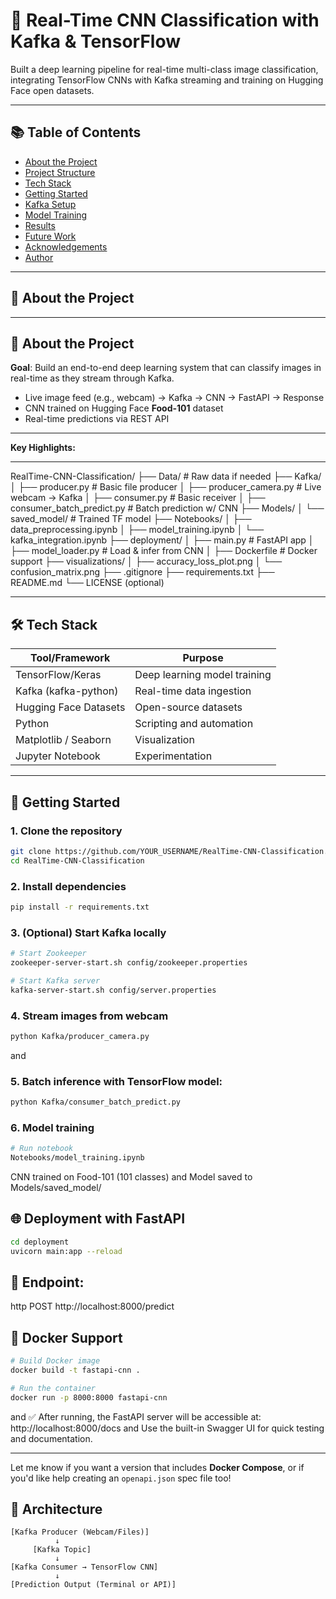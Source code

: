 # 🚀 Real-Time CNN Classification with Kafka & TensorFlow

Built a deep learning pipeline for real-time multi-class image classification, integrating TensorFlow CNNs with Kafka streaming and training on Hugging Face open datasets.

---

## 📚 Table of Contents
- [About the Project](#about-the-project)
- [Project Structure](#project-structure)
- [Tech Stack](#tech-stack)
- [Getting Started](#getting-started)
- [Kafka Setup](#kafka-setup)
- [Model Training](#model-training)
- [Results](#results)
- [Future Work](#future-work)
- [Acknowledgements](#acknowledgements)
- [Author](#author)

---

## 📖 About the Project

---

## 🧾 About the Project

**Goal**: Build an end-to-end deep learning system that can classify images in real-time as they stream through Kafka.

- Live image feed (e.g., webcam) → Kafka → CNN → FastAPI → Response
- CNN trained on Hugging Face **Food-101** dataset
- Real-time predictions via REST API

---

**Key Highlights:**

---
RealTime-CNN-Classification/
├── Data/                         # Raw data if needed
├── Kafka/
│   ├── producer.py              # Basic file producer
│   ├── producer_camera.py       # Live webcam → Kafka
│   ├── consumer.py              # Basic receiver
│   ├── consumer_batch_predict.py # Batch prediction w/ CNN
├── Models/
│   └── saved_model/             # Trained TF model
├── Notebooks/
│   ├── data_preprocessing.ipynb
│   ├── model_training.ipynb
│   └── kafka_integration.ipynb
├── deployment/
│   ├── main.py                  # FastAPI app
│   ├── model_loader.py          # Load & infer from CNN
│   ├── Dockerfile               # Docker support
├── visualizations/
│   ├── accuracy_loss_plot.png
│   └── confusion_matrix.png
├── .gitignore
├── requirements.txt
├── README.md
└── LICENSE (optional)

---

## 🛠️ Tech Stack

| Tool/Framework | Purpose |
|----------------|---------|
| TensorFlow/Keras | Deep learning model training |
| Kafka (kafka-python) | Real-time data ingestion |
| Hugging Face Datasets | Open-source datasets |
| Python | Scripting and automation |
| Matplotlib / Seaborn | Visualization |
| Jupyter Notebook | Experimentation |

---

## 🚀 Getting Started

### 1. Clone the repository
```bash
git clone https://github.com/YOUR_USERNAME/RealTime-CNN-Classification.git
cd RealTime-CNN-Classification
```

### 2. Install dependencies
```bash
pip install -r requirements.txt
```

### 3. (Optional) Start Kafka locally
```bash
# Start Zookeeper
zookeeper-server-start.sh config/zookeeper.properties

# Start Kafka server
kafka-server-start.sh config/server.properties

```
### 4. Stream images from webcam
```bash
python Kafka/producer_camera.py
```
and

### 5. Batch inference with TensorFlow model:
```bash
python Kafka/consumer_batch_predict.py

```
### 6. Model training
```bash
# Run notebook
Notebooks/model_training.ipynb
```
CNN trained on Food-101 (101 classes) and Model saved to Models/saved_model/

## 🌐 Deployment with FastAPI

```bash
cd deployment
uvicorn main:app --reload
```
## 📍 Endpoint:
http
POST http://localhost:8000/predict

## 🐳 Docker Support
```bash
# Build Docker image
docker build -t fastapi-cnn .

# Run the container
docker run -p 8000:8000 fastapi-cnn
```

and ✅ After running, the FastAPI server will be accessible at: http://localhost:8000/docs
and Use the built-in Swagger UI for quick testing and documentation.

---

Let me know if you want a version that includes **Docker Compose**, or if you'd like help creating an `openapi.json` spec file too!


## 🧱 Architecture

```text
[Kafka Producer (Webcam/Files)] 
          ↓
     [Kafka Topic]
          ↓
[Kafka Consumer → TensorFlow CNN]
          ↓
[Prediction Output (Terminal or API)]

